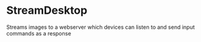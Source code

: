 # StreamDesktop
Streams images to a webserver which devices can listen to and send input commands as a response

